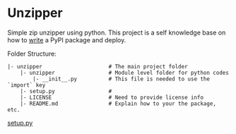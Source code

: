 # Unzipper

Simple zip unzipper using python. This project is a self knowledge base on how to [write](https://packaging.python.org/tutorials/packaging-projects/) a PyPI package and deploy.


Folder Structure:

```
|- unzipper                     # The main project folder
    |- unzipper                 # Module level folder for python codes
        |- __init__.py          # This file is needed to use the `import` key
    |- setup.py                 # 
    |- LICENSE                  # Need to provide license info 
    |- README.md                # Explain how to your the package, etc.

```

[setup.py](setup.py)